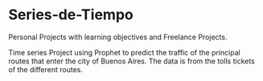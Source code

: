 # Series-de-Tiempo
Personal Projects with learning objectives and Freelance Projects.

Time series Project using Prophet to predict the traffic of the principal routes that enter the city of Buenos Aires.
The data is from the tolls tickets of the different routes.
